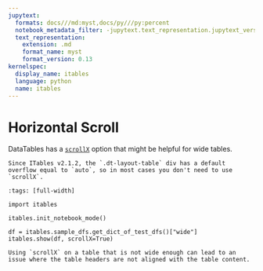 ```yaml
---
jupytext:
  formats: docs///md:myst,docs/py///py:percent
  notebook_metadata_filter: -jupytext.text_representation.jupytext_version
  text_representation:
    extension: .md
    format_name: myst
    format_version: 0.13
kernelspec:
  display_name: itables
  language: python
  name: itables
---
```


# Horizontal Scroll

DataTables has a [`scrollX`](https://datatables.net/reference/option/scrollX) option that might be helpful for wide tables.

```{tip}
Since ITables v2.1.2, the `.dt-layout-table` div has a default overflow equal to `auto`, so in most cases you don't need to use `scrollX`.
```

```{code-cell} ipython3
:tags: [full-width]

import itables

itables.init_notebook_mode()

df = itables.sample_dfs.get_dict_of_test_dfs()["wide"]
itables.show(df, scrollX=True)
```

```{warning}
Using `scrollX` on a table that is not wide enough can lead to an issue where the table headers are not aligned with the table content.
```
